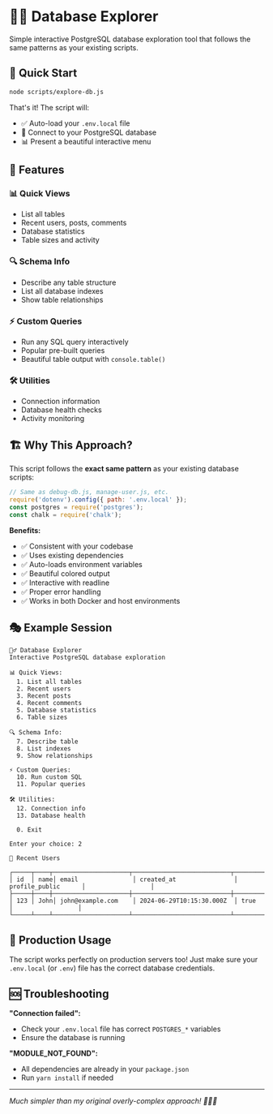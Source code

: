 # 🧙‍♂️ Database Explorer

Simple interactive PostgreSQL database exploration tool that follows the same patterns as your existing scripts.

## 🚀 Quick Start

```bash
node scripts/explore-db.js
```

That's it! The script will:
- ✅ Auto-load your `.env.local` file
- 🔗 Connect to your PostgreSQL database 
- 📊 Present a beautiful interactive menu

## 🎯 Features

### 📊 Quick Views
- List all tables
- Recent users, posts, comments
- Database statistics
- Table sizes and activity

### 🔍 Schema Info  
- Describe any table structure
- List all database indexes
- Show table relationships

### ⚡ Custom Queries
- Run any SQL query interactively
- Popular pre-built queries
- Beautiful table output with `console.table()`

### 🛠️ Utilities
- Connection information
- Database health checks
- Activity monitoring

## 🏗️ Why This Approach?

This script follows the **exact same pattern** as your existing database scripts:

```javascript
// Same as debug-db.js, manage-user.js, etc.
require('dotenv').config({ path: '.env.local' });
const postgres = require('postgres');
const chalk = require('chalk');
```

**Benefits:**
- ✅ Consistent with your codebase
- ✅ Uses existing dependencies
- ✅ Auto-loads environment variables
- ✅ Beautiful colored output
- ✅ Interactive with readline
- ✅ Proper error handling
- ✅ Works in both Docker and host environments

## 🎭 Example Session

```
🧙‍♂️ Database Explorer
Interactive PostgreSQL database exploration

📊 Quick Views:
  1. List all tables
  2. Recent users
  3. Recent posts
  4. Recent comments
  5. Database statistics
  6. Table sizes

🔍 Schema Info:
  7. Describe table
  8. List indexes
  9. Show relationships

⚡ Custom Queries:
  10. Run custom SQL
  11. Popular queries

🛠️ Utilities:
  12. Connection info
  13. Database health

  0. Exit

Enter your choice: 2

👥 Recent Users

┌─────┬────┬─────────────────────┬───────────────────────────┬─────────────────────┬──────────────────┐
│ id  │ name│ email               │ created_at                │ profile_public      │                  │
├─────┼────┼─────────────────────┼───────────────────────────┼─────────────────────┼──────────────────┤
│ 123 │ John│ john@example.com    │ 2024-06-29T10:15:30.000Z  │ true                │                  │
└─────┴────┴─────────────────────┴───────────────────────────┴─────────────────────┴──────────────────┘
```

## 🔐 Production Usage

The script works perfectly on production servers too! Just make sure your `.env.local` (or `.env`) file has the correct database credentials.

## 🆘 Troubleshooting

**"Connection failed":**
- Check your `.env.local` file has correct `POSTGRES_*` variables
- Ensure the database is running

**"MODULE_NOT_FOUND":**
- All dependencies are already in your `package.json`
- Run `yarn install` if needed

---

*Much simpler than my original overly-complex approach! 🧙‍♂️✨*